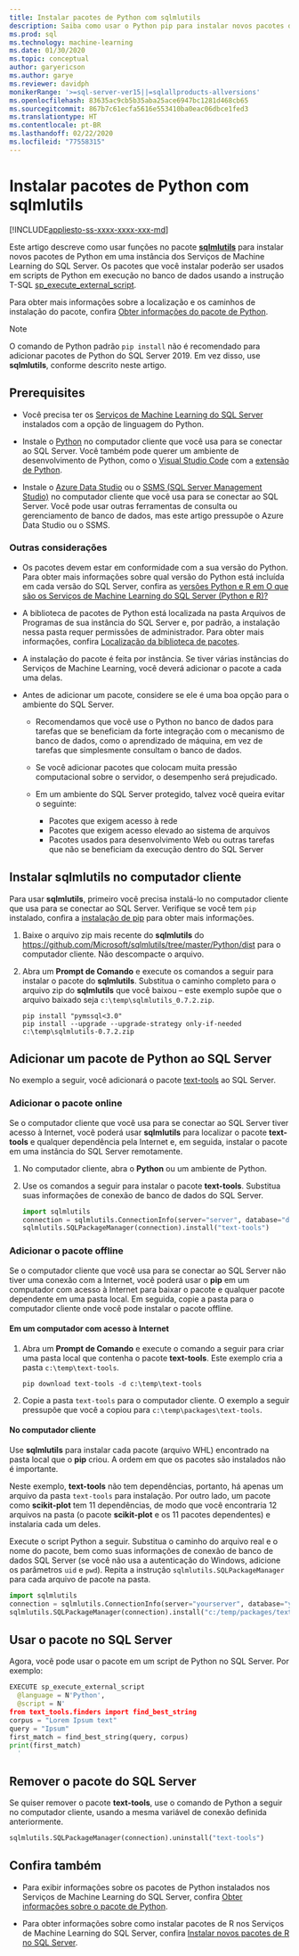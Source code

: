 ```yaml
---
title: Instalar pacotes de Python com sqlmlutils
description: Saiba como usar o Python pip para instalar novos pacotes de Python em uma instância dos Serviços de Machine Learning do SQL Server.
ms.prod: sql
ms.technology: machine-learning
ms.date: 01/30/2020
ms.topic: conceptual
author: garyericson
ms.author: garye
ms.reviewer: davidph
monikerRange: '>=sql-server-ver15||=sqlallproducts-allversions'
ms.openlocfilehash: 83635ac9cb5b35aba25ace6947bc1281d468cb65
ms.sourcegitcommit: 867b7c61ecfa5616e553410ba0eac06dbce1fed3
ms.translationtype: HT
ms.contentlocale: pt-BR
ms.lasthandoff: 02/22/2020
ms.locfileid: "77558315"
---
```

# <a name="install-python-packages-with-sqlmlutils"></a>Instalar pacotes de Python com sqlmlutils

[!INCLUDE[appliesto-ss-xxxx-xxxx-xxx-md](../../includes/appliesto-ss-xxxx-xxxx-xxx-md.md)]

Este artigo descreve como usar funções no pacote [**sqlmlutils**](https://github.com/Microsoft/sqlmlutils) para instalar novos pacotes de Python em uma instância dos Serviços de Machine Learning do SQL Server. Os pacotes que você instalar poderão ser usados em scripts de Python em execução no banco de dados usando a instrução T-SQL [sp_execute_external_script](https://docs.microsoft.com/sql/relational-databases/system-stored-procedures/sp-execute-external-script-transact-sql).

Para obter mais informações sobre a localização e os caminhos de instalação do pacote, confira [Obter informações do pacote de Python](../package-management/python-package-information.md).

> [!NOTE]
> O comando de Python padrão `pip install` não é recomendado para adicionar pacotes de Python do SQL Server 2019. Em vez disso, use **sqlmlutils**, conforme descrito neste artigo.

## <a name="prerequisites"></a>Prerequisites

+ Você precisa ter os [Serviços de Machine Learning do SQL Server](../install/sql-machine-learning-services-windows-install.md) instalados com a opção de linguagem do Python.

+ Instale o [Python](https://www.python.org/) no computador cliente que você usa para se conectar ao SQL Server. Você também pode querer um ambiente de desenvolvimento de Python, como o [Visual Studio Code](https://code.visualstudio.com/download) com a [extensão de Python](https://marketplace.visualstudio.com/items?itemName=ms-python.python). 

+ Instale o [Azure Data Studio](https://docs.microsoft.com/sql/azure-data-studio/what-is) ou o [SSMS (SQL Server Management Studio)](https://docs.microsoft.com/sql/ssms/sql-server-management-studio-ssms) no computador cliente que você usa para se conectar ao SQL Server. Você pode usar outras ferramentas de consulta ou gerenciamento de banco de dados, mas este artigo pressupõe o Azure Data Studio ou o SSMS.

### <a name="other-considerations"></a>Outras considerações

+ Os pacotes devem estar em conformidade com a sua versão do Python. Para obter mais informações sobre qual versão do Python está incluída em cada versão do SQL Server, confira as [versões Python e R em O que são os Serviços de Machine Learning do SQL Server (Python e R)?](../what-is-sql-server-machine-learning.md#versions)

+ A biblioteca de pacotes de Python está localizada na pasta Arquivos de Programas de sua instância do SQL Server e, por padrão, a instalação nessa pasta requer permissões de administrador. Para obter mais informações, confira [Localização da biblioteca de pacotes](../package-management/python-package-information.md#default-python-library-location).

+ A instalação do pacote é feita por instância. Se tiver várias instâncias do Serviços de Machine Learning, você deverá adicionar o pacote a cada uma delas.

+ Antes de adicionar um pacote, considere se ele é uma boa opção para o ambiente do SQL Server.

  + Recomendamos que você use o Python no banco de dados para tarefas que se beneficiam da forte integração com o mecanismo de banco de dados, como o aprendizado de máquina, em vez de tarefas que simplesmente consultam o banco de dados.

  + Se você adicionar pacotes que colocam muita pressão computacional sobre o servidor, o desempenho será prejudicado.

  + Em um ambiente do SQL Server protegido, talvez você queira evitar o seguinte:
    + Pacotes que exigem acesso à rede
    + Pacotes que exigem acesso elevado ao sistema de arquivos
    + Pacotes usados para desenvolvimento Web ou outras tarefas que não se beneficiam da execução dentro do SQL Server

## <a name="install-sqlmlutils-on-the-client-computer"></a>Instalar sqlmlutils no computador cliente

Para usar **sqlmlutils**, primeiro você precisa instalá-lo no computador cliente que usa para se conectar ao SQL Server. Verifique se você tem `pip` instalado, confira a [instalação de pip](https://pip.pypa.io/en/stable/installing/) para obter mais informações.

1. Baixe o arquivo zip mais recente do **sqlmlutils** do https://github.com/Microsoft/sqlmlutils/tree/master/Python/dist para o computador cliente. Não descompacte o arquivo.

1. Abra um **Prompt de Comando** e execute os comandos a seguir para instalar o pacote do **sqlmlutils**. Substitua o caminho completo para o arquivo zip do **sqlmlutils** que você baixou – este exemplo supõe que o arquivo baixado seja `c:\temp\sqlmlutils_0.7.2.zip`.

   ```console
   pip install "pymssql<3.0"
   pip install --upgrade --upgrade-strategy only-if-needed c:\temp\sqlmlutils-0.7.2.zip
   ```

## <a name="add-a-python-package-on-sql-server"></a>Adicionar um pacote de Python ao SQL Server

No exemplo a seguir, você adicionará o pacote [text-tools](https://pypi.org/project/text-tools/) ao SQL Server.

### <a name="add-the-package-online"></a>Adicionar o pacote online

Se o computador cliente que você usa para se conectar ao SQL Server tiver acesso à Internet, você poderá usar **sqlmlutils** para localizar o pacote **text-tools** e qualquer dependência pela Internet e, em seguida, instalar o pacote em uma instância do SQL Server remotamente.

1. No computador cliente, abra o **Python** ou um ambiente de Python.

1. Use os comandos a seguir para instalar o pacote **text-tools**. Substitua suas informações de conexão de banco de dados do SQL Server.

   ```python
   import sqlmlutils
   connection = sqlmlutils.ConnectionInfo(server="server", database="database", uid="username", pwd="password")
   sqlmlutils.SQLPackageManager(connection).install("text-tools")
   ```

### <a name="add-the-package-offline"></a>Adicionar o pacote offline

Se o computador cliente que você usa para se conectar ao SQL Server não tiver uma conexão com a Internet, você poderá usar o **pip** em um computador com acesso à Internet para baixar o pacote e qualquer pacote dependente em uma pasta local. Em seguida, copie a pasta para o computador cliente onde você pode instalar o pacote offline.

#### <a name="on-a-computer-with-internet-access"></a>Em um computador com acesso à Internet

1. Abra um **Prompt de Comando** e execute o comando a seguir para criar uma pasta local que contenha o pacote **text-tools**. Este exemplo cria a pasta `c:\temp\text-tools`.

   ```console
   pip download text-tools -d c:\temp\text-tools
   ```

1. Copie a pasta `text-tools` para o computador cliente. O exemplo a seguir pressupõe que você a copiou para `c:\temp\packages\text-tools`.

#### <a name="on-the-client-computer"></a>No computador cliente

Use **sqlmlutils** para instalar cada pacote (arquivo WHL) encontrado na pasta local que o **pip** criou. A ordem em que os pacotes são instalados não é importante.

Neste exemplo, **text-tools** não tem dependências, portanto, há apenas um arquivo da pasta `text-tools` para instalação. Por outro lado, um pacote como **scikit-plot** tem 11 dependências, de modo que você encontraria 12 arquivos na pasta (o pacote **scikit-plot** e os 11 pacotes dependentes) e instalaria cada um deles.

Execute o script Python a seguir. Substitua o caminho do arquivo real e o nome do pacote, bem como suas informações de conexão de banco de dados SQL Server (se você não usa a autenticação do Windows, adicione os parâmetros `uid` e `pwd`). Repita a instrução `sqlmlutils.SQLPackageManager` para cada arquivo de pacote na pasta.

```python
import sqlmlutils
connection = sqlmlutils.ConnectionInfo(server="yourserver", database="yourdatabase")
sqlmlutils.SQLPackageManager(connection).install("c:/temp/packages/text-tools/text_tools-1.0.0-py3-none-any.whl")
```

## <a name="use-the-package-in-sql-server"></a>Usar o pacote no SQL Server

Agora, você pode usar o pacote em um script de Python no SQL Server. Por exemplo: 

```python
EXECUTE sp_execute_external_script
  @language = N'Python',
  @script = N'
from text_tools.finders import find_best_string
corpus = "Lorem Ipsum text"
query = "Ipsum"
first_match = find_best_string(query, corpus)
print(first_match)
  '
```

## <a name="remove-the-package-from-sql-server"></a>Remover o pacote do SQL Server

Se quiser remover o pacote **text-tools**, use o comando de Python a seguir no computador cliente, usando a mesma variável de conexão definida anteriormente.

```python
sqlmlutils.SQLPackageManager(connection).uninstall("text-tools")
```

## <a name="see-also"></a>Confira também

+ Para exibir informações sobre os pacotes de Python instalados nos Serviços de Machine Learning do SQL Server, confira [Obter informações sobre o pacote de Python](../package-management/python-package-information.md).

+ Para obter informações sobre como instalar pacotes de R nos Serviços de Machine Learning do SQL Server, confira [Instalar novos pacotes de R no SQL Server](../r/install-additional-r-packages-on-sql-server.md).
